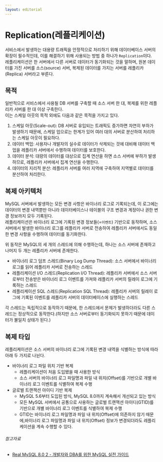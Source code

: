```yaml
---
layout: editorial
---
```


# Replication(레플리케이션)

서비스에서 발생하는 대용량 트래픽을 안정적으로 처리하기 위해 데이터베이스 서버의 확장이 필수적인데, 이를 해결하기 위해 사용되는 방법 중 하나가 `Replication`이다.  
레플리케이션은 한 서버에서 다른 서버로 데이터가 동기화되는 것을 말하며, 원본 데이터를 가진 서버를 소스(source) 서버, 복제된 데이터를 가지는 서버를 레플리카(Replica) 서버라고 부른다.

## 목적

일반적으로 서비스에서 사용될 DB 서버를 구축할 때 소스 서버 한 대, 복제를 위한 레플리카 서버를 한 대 이상 구축한다.  
이는 스케일 아웃의 목적 외에도 다음과 같은 목적을 가지고 있다.

1. 스케일 아웃(Scale-out): DB 서버로 유입되는 트래픽도 증가하면 자연히 부하가 발생하기 때문에, 스케일 업으로는 한계가 있어 여러 대의 서버로 분산하여 처리하는 스케일 아웃이 필요하다.
2. 데이터 백업: 사용자나 개발자의 실수로 데이터가 삭제되는 것에 대비해 데이터 백업을 레플리카 서버에서 수행하여 데이터를 보호한다.
3. 데이터 분석: 대량의 데이터를 대상으로 집계 연산을 하면 소스 서버에 부하가 발생하므로, 레플리카 서버에서 집계 연산을 수행한다.
4. 데이터의 지리적 분산: 레플리카 서버를 여러 지역에 구축하여 지역별로 데이터를 분산하여 처리한다.

## 복제 아키텍처

MySQL 서버에서 발생하는 모든 변경 사항은 바이너리 로그로 기록되는데, 이 로그에는 데이터의 변경 내역뿐만 아니라 데이터베이스나 테이블의 구조 변경과 계정이나 권한 변경 정보까지 모두 기록된다.  
레플리케이션은 바이너리 로그에 기록된 변경 정보들(=`이벤트`) 기반으로 동작하며, 소스 서버에서 발생한 바이너리 로그를 레플리카 서버로 전송하여 레플리카 서버에서도 동일한 변경 사항을 수행하여 데이터를 동기화한다.

위 동작은 MySQL의 세 개의 스레드에 의해 수행하는데, 하나는 소스 서버에 존재하고 나머지 두 개는 레플리카 서버에 존재한다.

- 바이너리 로그 덤프 스레드(Binary Log Dump Thread): 소스 서버에서 바이너리 로그를 읽어 레플리카 서버로 전송하는 스레드
- 레플리케이션 I/O 스레드(Replication I/O Thread): 레플리카 서버에서 소스 서버로부터 전송받은 바이너리 로그 이벤트를 가져와 레플리카 서버의 릴레이 로그에 기록하는 스레드
- 레플리케이션 SQL 스레드(Replication SQL Thread): 레플리카 서버의 릴레이 로그에 기록된 이벤트를 레플리카 서버의 데이터베이스에 실행하는 스레드

각 스레드는 독립적으로 동작하기 때문에, 한 스레드에서 문제가 발생하더라도 다른 스레드는 정상적으로 동작한다.(하지만 소스 서버로부터 동기화되지 못하기 때문에 데이터가 불일치 상태가 된다.)

## 복제 타입

레플리케이션은 소스 서버의 바이너리 로그에 기록된 변경 내역을 식별하는 방식에 따라 아래 두 가지로 나뉜다.

- 바이너리 로그 파일 위치 기반 복제
    - 레플리케이션이 처음 도입됐을 때 사용한 방식
    - 소스 서버의 바이너리 로그 파일명과 파일 내 위치(Offset)를 기반으로 개별 바이너리 로그 이벤트를 식별하여 복제 수행
- 글로벌 트랜잭션 아이디 기반 복제
    - MySQL 5.6부터 도입된 방식, MySQL 8.0까지 계속해서 개선되고 있는 방식
    - 모든 MySQL 서버에서 공통으로 사용하는 글로벌 트랜잭션 아이디(GTID)를 기반으로 개별 바이너리 로그 이벤트를 식별하여 복제 수행
    - GTID는 바이너리 로그 파일명과 파일 내 위치(Offset)에 의존하지 않기 때문에,바이너리 로그 파일명과 파일 내 위치(Offset) 정보가 변경되더라도 레플리케이션을 계속 수행할 수 있다.

###### 참고자료

- [Real MySQL 8.0 2 - 개발자와 DBA를 위한 MySQL 실전 가이드](https://www.nl.go.kr/seoji/contents/S80100000000.do?schM=intgr_detail_view_isbn&page=1&pageUnit=10&schType=simple&schStr=Real+MySql+8.0&isbn=9791158392727&cipId=228440238%2C)
